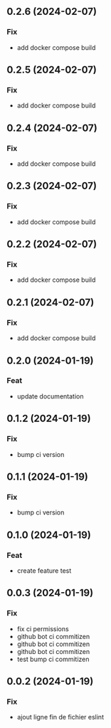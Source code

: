 ## 0.2.6 (2024-02-07)

### Fix

- add docker compose build

## 0.2.5 (2024-02-07)

### Fix

- add docker compose build

## 0.2.4 (2024-02-07)

### Fix

- add docker compose build

## 0.2.3 (2024-02-07)

### Fix

- add docker compose build

## 0.2.2 (2024-02-07)

### Fix

- add docker compose build

## 0.2.1 (2024-02-07)

### Fix

- add docker compose build

## 0.2.0 (2024-01-19)

### Feat

- update documentation

## 0.1.2 (2024-01-19)

### Fix

- bump ci version

## 0.1.1 (2024-01-19)

### Fix

- bump ci version

## 0.1.0 (2024-01-19)

### Feat

- create feature test

## 0.0.3 (2024-01-19)

### Fix

- fix ci permissions
- github bot ci commitizen
- github bot ci commitizen
- github bot ci commitizen
- test bump ci commitizen

## 0.0.2 (2024-01-19)

### Fix

- ajout ligne fin de fichier eslint
